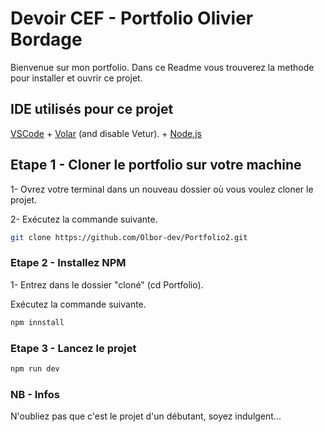# Devoir CEF  - Portfolio Olivier Bordage 

Bienvenue sur mon portfolio.
Dans ce Readme vous trouverez la methode pour installer et ouvrir ce projet.

## IDE utilisés pour ce projet

[VSCode](https://code.visualstudio.com/) + [Volar](https://marketplace.visualstudio.com/items?itemName=Vue.volar) (and disable Vetur). + [Node.js](https://nodejs.org/)

## Etape 1 - Cloner le portfolio sur votre machine

1- Ovrez votre terminal dans un nouveau dossier où vous voulez cloner le projet.

2- Exécutez la commande suivante.

```sh
git clone https://github.com/Olbor-dev/Portfolio2.git
```

### Etape 2 - Installez NPM

1- Entrez dans le dossier "cloné" (cd Portfolio).

Exécutez la commande suivante.

```sh
npm innstall
```

### Etape 3 - Lancez le projet

```sh
npm run dev
```

### NB - Infos

N'oubliez pas que c'est le projet d'un débutant, soyez indulgent...
